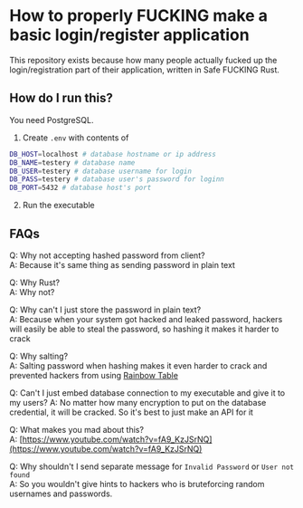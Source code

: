 # How to properly FUCKING make a basic login/register application

This repository exists because how many people actually fucked up the login/registration part of their application, written in Safe FUCKING Rust.  

## How do I run this?

You need PostgreSQL.  

1. Create `.env` with contents of

```sh
DB_HOST=localhost # database hostname or ip address
DB_NAME=testery # database name
DB_USER=testery # database username for login
DB_PASS=testery # database user's password for loginn
DB_PORT=5432 # database host's port
```

2. Run the executable

## FAQs

Q: Why not accepting hashed password from client?  
A: Because it's same thing as sending password in plain text  
  
Q: Why Rust?  
A: Why not?  
  
Q: Why can't I just store the password in plain text?  
A: Because when your system got hacked and leaked password, hackers will easily be able to steal the password, so hashing it makes it harder to crack  
  
Q: Why salting?  
A: Salting password when hashing makes it even harder to crack and prevented hackers from using [Rainbow Table](https://en.wikipedia.org/wiki/Rainbow_table)  
  
Q: Can't I just embed database connection to my executable and give it to my users?
A: No matter how many encryption to put on the database credential, it will be cracked. So it's best to just make an API for it
  
Q: What makes you mad about this?  
A: [https://www.youtube.com/watch?v=fA9_KzJSrNQ](https://www.youtube.com/watch?v=fA9_KzJSrNQ)  
  
Q: Why shouldn't I send separate message for `Invalid Password` or `User not found`  
A: So you wouldn't give hints to hackers who is bruteforcing random usernames and passwords.
